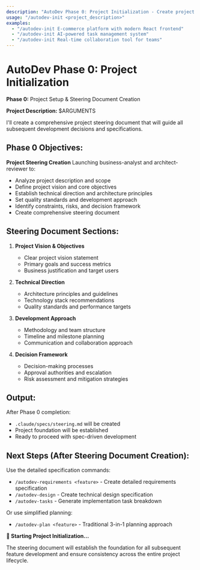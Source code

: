 ```yaml
---
description: "AutoDev Phase 0: Project Initialization - Create project steering document"
usage: "/autodev-init <project_description>"
examples:
  - "/autodev-init E-commerce platform with modern React frontend"
  - "/autodev-init AI-powered task management system"
  - "/autodev-init Real-time collaboration tool for teams"
---
```


# AutoDev Phase 0: Project Initialization

**Phase 0:** Project Setup & Steering Document Creation

**Project Description:** $ARGUMENTS

I'll create a comprehensive project steering document that will guide all subsequent development decisions and specifications.

## Phase 0 Objectives:

**Project Steering Creation**
Launching business-analyst and architect-reviewer to:
- Analyze project description and scope
- Define project vision and core objectives
- Establish technical direction and architecture principles
- Set quality standards and development approach
- Identify constraints, risks, and decision framework
- Create comprehensive steering document

## Steering Document Sections:

1. **Project Vision & Objectives**
   - Clear project vision statement
   - Primary goals and success metrics
   - Business justification and target users

2. **Technical Direction** 
   - Architecture principles and guidelines
   - Technology stack recommendations
   - Quality standards and performance targets

3. **Development Approach**
   - Methodology and team structure
   - Timeline and milestone planning
   - Communication and collaboration approach

4. **Decision Framework**
   - Decision-making processes
   - Approval authorities and escalation
   - Risk assessment and mitigation strategies

## Output:

After Phase 0 completion:
- `.claude/specs/steering.md` will be created
- Project foundation will be established
- Ready to proceed with spec-driven development

## Next Steps (After Steering Document Creation):

Use the detailed specification commands:
- `/autodev-requirements <feature>` - Create detailed requirements specification
- `/autodev-design` - Create technical design specification  
- `/autodev-tasks` - Generate implementation task breakdown

Or use simplified planning:
- `/autodev-plan <feature>` - Traditional 3-in-1 planning approach

**🚀 Starting Project Initialization...**

The steering document will establish the foundation for all subsequent feature development and ensure consistency across the entire project lifecycle.